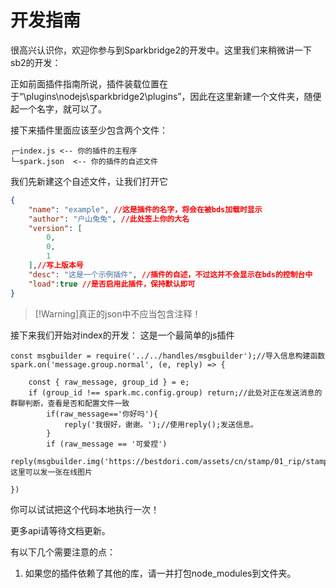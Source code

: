# 开发指南

很高兴认识你，欢迎你参与到Sparkbridge2的开发中。这里我们来稍微讲一下sb2的开发：

正如前面插件指南所说，插件装载位置在于“\plugins\nodejs\sparkbridge2\plugins”，因此在这里新建一个文件夹，随便起一个名字，就可以了。

接下来插件里面应该至少包含两个文件：
``` 
┌─index.js <-- 你的插件的主程序
└─spark.json  <-- 你的插件的自述文件

```
我们先新建这个自述文件，让我们打开它
```spark.json
{
    "name": "example", //这是插件的名字，将会在被bds加载时显示
    "author": "户山兔兔", //此处签上你的大名
    "version": [
        0,
        0,
        1
    ],//写上版本号
    "desc": "这是一个示例插件", //插件的自述，不过这并不会显示在bds的控制台中
    "load":true //是否启用此插件，保持默认即可
}
```
>[!Warning]真正的json中不应当包含注释！

接下来我们开始对index的开发：
这是一个最简单的js插件
```
const msgbuilder = require('../../handles/msgbuilder');//导入信息构建函数
spark.on('message.group.normal', (e, reply) => {

    const { raw_message, group_id } = e;
    if (group_id !== spark.mc.config.group) return;//此处对正在发送消息的群聊判断，查看是否和配置文件一致
        if(raw_message=='你好吗'){
			reply('我很好，谢谢。');//使用reply();发送信息。
        }
        if (raw_message == '可爱捏')
            reply(msgbuilder.img('https://bestdori.com/assets/cn/stamp/01_rip/stamp_001007.png'))//这里可以发一张在线图片
    
})

```
你可以试试把这个代码本地执行一次！

更多api请等待文档更新。

有以下几个需要注意的点：

1. 如果您的插件依赖了其他的库，请一并打包node_modules到文件夹。
